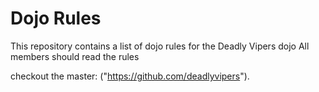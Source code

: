 # Dojo Rules

This repository contains a list of dojo rules for the Deadly Vipers dojo
All members should read the rules

checkout the master: ("https://github.com/deadlyvipers").
